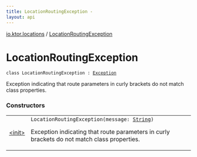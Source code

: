 ```yaml
---
title: LocationRoutingException - 
layout: api
---
```


<div class='api-docs-breadcrumbs'><a href="../index.html">io.ktor.locations</a> / <a href="./index.html">LocationRoutingException</a></div>

# LocationRoutingException

<div class="signature"><code><span class="keyword">class </span><span class="identifier">LocationRoutingException</span>&nbsp;<span class="symbol">:</span>&nbsp;<a href="https://kotlinlang.org/api/latest/jvm/stdlib/kotlin/-exception/index.html"><span class="identifier">Exception</span></a></code></div>

Exception indicating that route parameters in curly brackets do not match class properties.

### Constructors

<table class="api-docs-table">
<tbody>
<tr>
<td markdown="1">

<a href="-init-.html">&lt;init&gt;</a>


</td>
<td markdown="1">
<div class="signature"><code><span class="identifier">LocationRoutingException</span><span class="symbol">(</span><span class="parameterName" id="io.ktor.locations.LocationRoutingException$<init>(kotlin.String)/message">message</span><span class="symbol">:</span>&nbsp;<a href="https://kotlinlang.org/api/latest/jvm/stdlib/kotlin/-string/index.html"><span class="identifier">String</span></a><span class="symbol">)</span></code></div>

Exception indicating that route parameters in curly brackets do not match class properties.


</td>
</tr>
</tbody>
</table>
